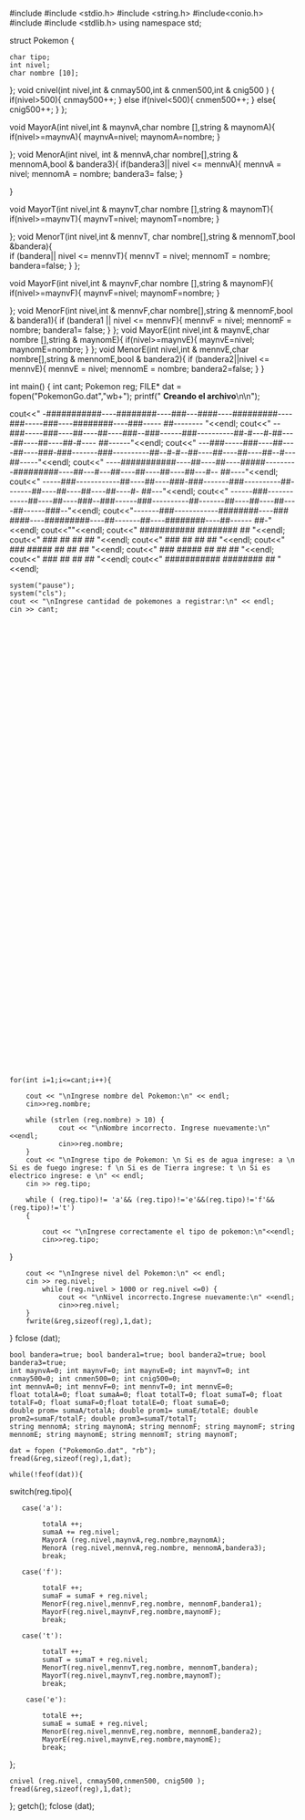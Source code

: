 #include <iostream>
#include <stdio.h>
#include <string.h>
#include<conio.h>
#include<string>
#include <stdlib.h>
using namespace std;

struct Pokemon {

	char tipo;
	int nivel;
	char nombre [10];

};
void cnivel(int nivel,int & cnmay500,int & cnmen500,int & cnig500 ) {
 if(nivel>500){
    cnmay500++;
 }
    else if(nivel<500){
        cnmen500++;
    }
    else{
        cnig500++;
    }
 };

void MayorA(int nivel,int & maynvA,char nombre [],string & maynomA){
  if(nivel>=maynvA){
    maynvA=nivel;
    maynomA=nombre;
  }

};
void MenorA(int nivel, int & mennvA,char nombre[],string & mennomA,bool & bandera3){
if(bandera3|| nivel <= mennvA){
 	mennvA = nivel;
 	mennomA = nombre;
 	bandera3= false;
 }

}

void MayorT(int nivel,int & maynvT,char nombre [],string & maynomT){
  if(nivel>=maynvT){
    maynvT=nivel;
    maynomT=nombre;
  }

};
void MenorT(int nivel,int & mennvT, char nombre[],string & mennomT,bool &bandera){  
  if (bandera|| nivel <= mennvT){
 	mennvT = nivel;
 	mennomT = nombre;
 	bandera=false;
 }
};

void MayorF(int nivel,int & maynvF,char nombre [],string & maynomF){
  if(nivel>=maynvF){
    maynvF=nivel;
    maynomF=nombre;
  }

};
void MenorF(int nivel,int & mennvF,char nombre[],string & mennomF,bool & bandera1){
 if (bandera1 || nivel <= mennvF){
 	mennvF = nivel;
 	mennomF = nombre;
 	bandera1= false;
 }
};
void MayorE(int nivel,int & maynvE,char nombre [],string & maynomE){
  if(nivel>=maynvE){
    maynvE=nivel;
    maynomE=nombre;
  }
};
void MenorE(int nivel,int & mennvE,char nombre[],string & mennomE,bool & bandera2){
 if (bandera2||nivel <= mennvE){
 	mennvE = nivel;
 	mennomE = nombre;
 	bandera2=false;
 }
 }

int main() {
	int cant;
Pokemon reg;
	FILE* dat = fopen("PokemonGo.dat","wb+");
	printf("                             **********Creando el archivo**********\n\n");

cout<<"      -###########----########----###---####----#########----###-----###----########----###----- ##-------- "<<endl;
cout<<"     --###-----###----##----##----###--###------###----------##-#---#-##----##----##----##-#---- ##------"<<endl;
cout<<"    ---###-----###----##----##----###-###-------###----------##--#-#--##----##----##----##--#--- ##-----"<<endl;
cout<<"   ----###########----##----##----#####---------#########----##---#---##----##----##----##---#-- ##----"<<endl;
cout<<"  -----###------------##----##----###-###-------###----------##-------##----##----##----##----#- ##---"<<endl;
cout<<" ------###------------##----##----###--###------###----------##-------##----##----##----##------###--"<<endl;
cout<<"-------###------------########----###   ####----#########----##-------##----########----##------ ##-"<<endl;
cout<<""<<endl;
cout<<"                                         ###########      ########  ##                               "<<endl;
cout<<"                                         ###              ##    ##  ##                               "<<endl;
cout<<"                                         ###              ##    ##  ##                               "<<endl;
cout<<"                                         ###   #####      ##    ##  ##                               "<<endl;
cout<<"                                         ###   #####      ##    ##  ##                               "<<endl;
cout<<"                                         ###      ##      ##    ##                                   "<<endl;
cout<<"                                         ###########      ########  ##                               "<<endl;




	system("pause");
	system("cls");
	cout << "\nIngrese cantidad de pokemones a registrar:\n" << endl;
	cin >> cant;


























































	for(int i=1;i<=cant;i++){

		cout << "\nIngrese nombre del Pokemon:\n" << endl;
		cin>>reg.nombre;

		while (strlen (reg.nombre) > 10) {
				cout << "\nNombre incorrecto. Ingrese nuevamente:\n" <<endl;
				cin>>reg.nombre;
		}
		cout << "\nIngrese tipo de Pokemon: \n Si es de agua ingrese: a \n Si es de fuego ingrese: f \n Si es de Tierra ingrese: t \n Si es electrico ingrese: e \n" << endl;
		cin >> reg.tipo;

		while ( (reg.tipo)!= 'a'&& (reg.tipo)!='e'&&(reg.tipo)!='f'&& (reg.tipo)!='t')
		{

			cout << "\nIngrese correctamente el tipo de pokemon:\n"<<endl;
			cin>>reg.tipo;
}


		cout << "\nIngrese nivel del Pokemon:\n" << endl;
		cin >> reg.nivel;
			while (reg.nivel > 1000 or reg.nivel <=0) {
				cout << "\nNivel incorrecto.Ingrese nuevamente:\n" <<endl;
				cin>>reg.nivel;
		}
		fwrite(&reg,sizeof(reg),1,dat);

}
fclose (dat);

    bool bandera=true; bool bandera1=true; bool bandera2=true; bool bandera3=true;
    int maynvA=0; int maynvF=0; int maynvE=0; int maynvT=0; int cnmay500=0; int cnmen500=0; int cnig500=0;
    int mennvA=0; int mennvF=0; int mennvT=0; int mennvE=0;
    float totalA=0; float sumaA=0; float totalT=0; float sumaT=0; float totalF=0; float sumaF=0;float totalE=0; float sumaE=0;
    double prom= sumaA/totalA; double prom1= sumaE/totalE; double prom2=sumaF/totalF; double prom3=sumaT/totalT;
    string mennomA; string maynomA; string mennomF; string maynomF; string mennomE; string maynomE; string mennomT; string maynomT;

	dat = fopen ("PokemonGo.dat", "rb");
	fread(&reg,sizeof(reg),1,dat);

	while(!feof(dat)){


 switch(reg.tipo){


	   case('a'):

       	    totalA ++;
			sumaA += reg.nivel;
            MayorA (reg.nivel,maynvA,reg.nombre,maynomA);
			MenorA (reg.nivel,mennvA,reg.nombre, mennomA,bandera3);
			break;

       case('f'):

            totalF ++;
			sumaF = sumaF + reg.nivel;
            MenorF(reg.nivel,mennvF,reg.nombre, mennomF,bandera1);
            MayorF(reg.nivel,maynvF,reg.nombre,maynomF);
            break;

       case('t'):

            totalT ++;
			sumaT = sumaT + reg.nivel;
		    MenorT(reg.nivel,mennvT,reg.nombre, mennomT,bandera);
            MayorT(reg.nivel,maynvT,reg.nombre,maynomT);
			break;

        case('e'):

			totalE ++;
			sumaE = sumaE + reg.nivel;
			MenorE(reg.nivel,mennvE,reg.nombre, mennomE,bandera2);
            MayorE(reg.nivel,maynvE,reg.nombre,maynomE);
	        break;
   };

    cnivel (reg.nivel, cnmay500,cnmen500, cnig500 );
    fread(&reg,sizeof(reg),1,dat);

};
getch();
fclose (dat);























